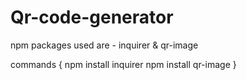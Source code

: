# Qr-code-generator

npm packages used are - inquirer & qr-image

commands {
  npm install inquirer
  npm install qr-image
}
